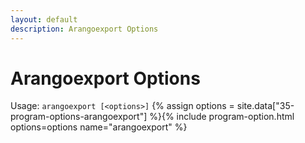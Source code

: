 ```yaml
---
layout: default
description: Arangoexport Options
---
```

Arangoexport Options
====================

Usage: `arangoexport [<options>]`
{% assign options = site.data["35-program-options-arangoexport"] %}{% include program-option.html options=options name="arangoexport" %}
